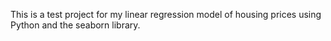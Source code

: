 This is a test project for my linear regression model of housing prices using Python and the seaborn library.
